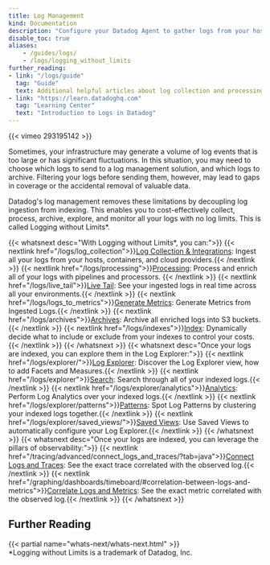 ```yaml
---
title: Log Management
kind: Documentation
description: "Configure your Datadog Agent to gather logs from your host, containers & services."
disable_toc: true
aliases:
    - /guides/logs/
    - /logs/logging_without_limits
further_reading:
- link: "/logs/guide"
  tag: "Guide"
  text: Additional helpful articles about log collection and processing.
- link: "https://learn.datadoghq.com"
  tag: "Learning Center"
  text: "Introduction to Logs in Datadog"
---
```


{{< vimeo 293195142 >}}

Sometimes, your infrastructure may generate a volume of log events that is too large or has significant fluctuations. In this situation, you may need to choose which logs to send to a log management solution, and which logs to archive. Filtering your logs before sending them, however, may lead to gaps in coverage or the accidental removal of valuable data.

Datadog's log management removes these limitations by decoupling log ingestion from indexing. This enables you to cost-effectively collect, process, archive, explore, and monitor all your logs with no log limits. This is called Logging without Limits*.

{{< whatsnext desc="With Logging without Limits*, you can:">}}
  {{< nextlink href="/logs/log_collection">}}<u>Log Collection & Integrations</u>: Ingest all your logs from your hosts, containers, and cloud providers.{{< /nextlink >}}
  {{< nextlink href="/logs/processing">}}<u>Processing</u>: Process and enrich all of your logs with pipelines and processors. {{< /nextlink >}}
  {{< nextlink href="/logs/live_tail">}}<u>Live Tail</u>: See your ingested logs in real time across all your environments.{{< /nextlink >}}
  {{< nextlink href="/logs/logs_to_metrics">}}<u>Generate Metrics</u>: Generate Metrics from Ingested Logs.{{< /nextlink >}}
  {{< nextlink href="/logs/archives">}}<u>Archives</u>: Archive all enriched logs into S3 buckets.{{< /nextlink >}}
  {{< nextlink href="/logs/indexes">}}<u>Index</u>: Dynamically decide what to include or exclude from your indexes to control your costs.{{< /nextlink >}}
{{< /whatsnext >}}
{{< whatsnext desc="Once your logs are indexed, you can explore them in the Log Explorer:">}}
  {{< nextlink href="/logs/explorer/">}}<u>Log Explorer</u>: Discover the Log Explorer view, how to add Facets and Measures.{{< /nextlink >}}
  {{< nextlink href="/logs/explorer">}}<u>Search</u>: Search through all of your indexed logs.{{< /nextlink >}}
  {{< nextlink href="/logs/explorer/analytics">}}<u>Analytics</u>: Perform Log Analytics over your indexed logs.{{< /nextlink >}}
  {{< nextlink href="/logs/explorer/patterns">}}<u>Patterns</u>: Spot Log Patterns by clustering your indexed logs together.{{< /nextlink >}}
  {{< nextlink href="/logs/explorer/saved_views/">}}<u>Saved Views</u>: Use Saved Views to automatically configure your Log Explorer.{{< /nextlink >}}
{{< /whatsnext >}}
{{< whatsnext desc="Once your logs are indexed, you can leverage the pillars of observability:">}}
  {{< nextlink href="/tracing/advanced/connect_logs_and_traces/?tab=java">}}<u>Connect Logs and Traces</u>: See the exact trace correlated with the observed log.{{< /nextlink >}}
  {{< nextlink href="/graphing/dashboards/timeboard/#correlation-between-logs-and-metrics">}}<u>Correlate Logs and Metrics</u>: See the exact metric correlated with the observed log.{{< /nextlink >}}
{{< /whatsnext >}}

## Further Reading

{{< partial name="whats-next/whats-next.html" >}}
<br>
*Logging without Limits is a trademark of Datadog, Inc.
